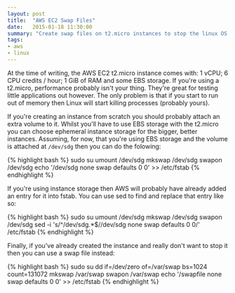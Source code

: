 ```yaml
---
layout: post
title:  "AWS EC2 Swap Files"
date:   2015-01-18 11:30:00
summary: "Create swap files on t2.micro instances to stop the linux OS killing your JVM process."
tags:
- aws
- linux
---
```


At the time of writing, the AWS EC2 t2.micro instance comes with: 1 vCPU; 6 CPU credits / hour; 1 GiB of RAM and some EBS storage. If you're using a t2.micro, performance probably isn't your thing. They're great for testing little applications out however. The only problem is that if you start to run out of memory then Linux will start killing processes (probably yours).

If you're creating an instance from scratch you should probably attach an extra volume to it. Whilst you'll have to use EBS storage with the t2.micro you can choose ephemeral instance storage for the bigger, better instances. Assuming, for now, that you're using EBS storage and the volume is attached at `/dev/sdg` then you can do the folowing:

{% highlight bash %}
sudo su
umount /dev/sdg
mkswap /dev/sdg
swapon /dev/sdg
echo '/dev/sdg none swap defaults 0 0' >> /etc/fstab
{% endhighlight %}

If you're using instance storage then AWS will probably have already added an entry for it into fstab. You can use sed to find and replace that entry like so:

{% highlight bash %}
sudo su
umount /dev/sdg
mkswap /dev/sdg
swapon /dev/sdg
sed -i 's/^\/dev\/sdg.*$/\/dev\/sdg none swap defaults 0 0/' /etc/fstab
{% endhighlight %}

Finally, if you've already created the instance and really don't want to stop it then you can use a swap file instead:

{% highlight bash %}
sudo su
dd if=/dev/zero of=/var/swap bs=1024 count=131072
mkswap /var/swap
swapon /var/swap
echo '/swapfile none swap defaults 0 0' >> /etc/fstab
{% endhighlight %}
